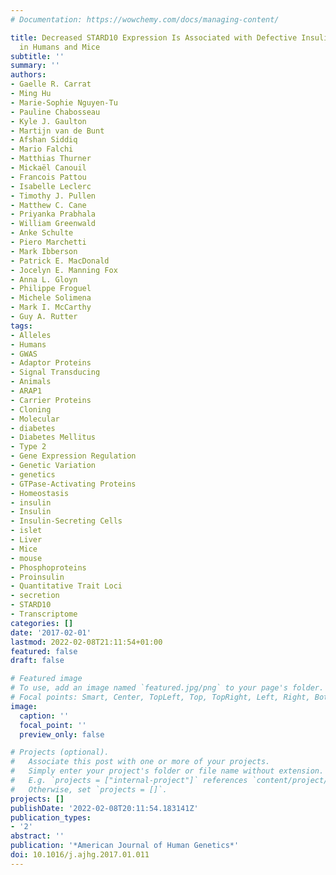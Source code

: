 ```yaml
---
# Documentation: https://wowchemy.com/docs/managing-content/

title: Decreased STARD10 Expression Is Associated with Defective Insulin Secretion
  in Humans and Mice
subtitle: ''
summary: ''
authors:
- Gaelle R. Carrat
- Ming Hu
- Marie-Sophie Nguyen-Tu
- Pauline Chabosseau
- Kyle J. Gaulton
- Martijn van de Bunt
- Afshan Siddiq
- Mario Falchi
- Matthias Thurner
- Mickaël Canouil
- Francois Pattou
- Isabelle Leclerc
- Timothy J. Pullen
- Matthew C. Cane
- Priyanka Prabhala
- William Greenwald
- Anke Schulte
- Piero Marchetti
- Mark Ibberson
- Patrick E. MacDonald
- Jocelyn E. Manning Fox
- Anna L. Gloyn
- Philippe Froguel
- Michele Solimena
- Mark I. McCarthy
- Guy A. Rutter
tags:
- Alleles
- Humans
- GWAS
- Adaptor Proteins
- Signal Transducing
- Animals
- ARAP1
- Carrier Proteins
- Cloning
- Molecular
- diabetes
- Diabetes Mellitus
- Type 2
- Gene Expression Regulation
- Genetic Variation
- genetics
- GTPase-Activating Proteins
- Homeostasis
- insulin
- Insulin
- Insulin-Secreting Cells
- islet
- Liver
- Mice
- mouse
- Phosphoproteins
- Proinsulin
- Quantitative Trait Loci
- secretion
- STARD10
- Transcriptome
categories: []
date: '2017-02-01'
lastmod: 2022-02-08T21:11:54+01:00
featured: false
draft: false

# Featured image
# To use, add an image named `featured.jpg/png` to your page's folder.
# Focal points: Smart, Center, TopLeft, Top, TopRight, Left, Right, BottomLeft, Bottom, BottomRight.
image:
  caption: ''
  focal_point: ''
  preview_only: false

# Projects (optional).
#   Associate this post with one or more of your projects.
#   Simply enter your project's folder or file name without extension.
#   E.g. `projects = ["internal-project"]` references `content/project/deep-learning/index.md`.
#   Otherwise, set `projects = []`.
projects: []
publishDate: '2022-02-08T20:11:54.183141Z'
publication_types:
- '2'
abstract: ''
publication: '*American Journal of Human Genetics*'
doi: 10.1016/j.ajhg.2017.01.011
---
```

